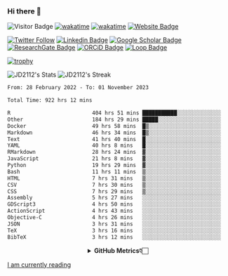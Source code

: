 ### Hi there 👋
![Visitor Badge](https://visitor-badge.laobi.icu/badge?page_id=JD2112.JD2112)
[![wakatime](https://github.com/JD2112/JD2112/actions/workflows/waka-readme.yml/badge.svg)](https://github.com/JD2112/JD2112/actions/workflows/waka-readme.yml)
[![wakatime](https://wakatime.com/badge/user/fe95275f-909a-4147-a45d-624981173898.svg)](https://wakatime.com/@fe95275f-909a-4147-a45d-624981173898)
[![Website Badge](https://img.shields.io/badge/website-informational?style=flat-square)](http://jyotirmoydas.netlify.app)

[![Twitter Follow](https://img.shields.io/twitter/follow/jyotirmoy21?style=social)](https://twitter.com/jyotirmoy21)
[![Linkedin Badge](https://img.shields.io/badge/-jyotirmoy-blue?style=plastic&logo=Linkedin&logoColor=white&link=https://www.linkedin.com/in/dasjyotirmoy/)](https://www.linkedin.com/in/dasjyotirmoy/)
[![Google Scholar Badge](https://img.shields.io/badge/-jyotirmoy-blue?style=plastic&logo=GoogleScholar&logoColor=white&link=https://scholar.google.se/citations?user=IMBYOv8AAAAJ&hl=en)](https://scholar.google.se/citations?user=IMBYOv8AAAAJ&hl=en)
[![ResearchGate Badge](https://img.shields.io/badge/-jyotirmoy-cyan?style=plastic&logo=ResearchGate&logoColor=white&link=https://www.researchgate.net/profile/Jyotirmoy-Das-3)](https://www.researchgate.net/profile/Jyotirmoy-Das-3)
[![ORCiD Badge](https://img.shields.io/badge/-jyotirmoy-green?style=plastic&logo=orcid&logoColor=white&link=https://orcid.org/0000-0002-5649-4658)](https://orcid.org/0000-0002-5649-4658)
[![Loop Badge](https://img.shields.io/badge/-jyotirmoy-orange?style=plastic&logo=Loop&logoColor=white&link=https://loop.frontiersin.org/people/1519976/overview)](https://loop.frontiersin.org/people/1519976/overview)

[![trophy](https://github-profile-trophy.vercel.app/?username=JD2112)](https://github.com/ryo-ma/github-profile-trophy)

<!--
**JD2112/JD2112** is a ✨ _special_ ✨ repository because its `README.md` (this file) appears on your GitHub profile.

Here are some ideas to get you started:

- 🔭 I’m currently working on ...
- 🌱 I’m currently learning ...
- 👯 I’m looking to collaborate on ...
- 🤔 I’m looking for help with ...
- 💬 Ask me about ...
- 📫 How to reach me: ...
- 😄 Pronouns: ...
- ⚡ Fun fact: ...
![JD2112's Top Languages](https://github-readme-stats.vercel.app/api/top-langs/?username=JD2112&theme=vue-dark&show_icons=true&hide_border=true&layout=compact)
-->
![JD2112's Stats](https://github-readme-stats.vercel.app/api?username=JD2112&theme=vue-dark&show_icons=true&hide_border=true&count_private=true)
![JD2112's Streak](https://github-readme-streak-stats.herokuapp.com/?user=JD2112&theme=vue-dark&hide_border=true)





<!--START_SECTION:waka-->

```txt
From: 28 February 2022 - To: 01 November 2023

Total Time: 922 hrs 12 mins

R                          404 hrs 51 mins ███████████░░░░░░░░░░░░░░   43.90 %
Other                      184 hrs 29 mins █████░░░░░░░░░░░░░░░░░░░░   20.01 %
Docker                     49 hrs 58 mins  █▒░░░░░░░░░░░░░░░░░░░░░░░   05.42 %
Markdown                   46 hrs 34 mins  █▒░░░░░░░░░░░░░░░░░░░░░░░   05.05 %
Text                       41 hrs 40 mins  █░░░░░░░░░░░░░░░░░░░░░░░░   04.52 %
YAML                       40 hrs 8 mins   █░░░░░░░░░░░░░░░░░░░░░░░░   04.35 %
RMarkdown                  28 hrs 24 mins  ▓░░░░░░░░░░░░░░░░░░░░░░░░   03.08 %
JavaScript                 21 hrs 8 mins   ▓░░░░░░░░░░░░░░░░░░░░░░░░   02.29 %
Python                     19 hrs 29 mins  ▓░░░░░░░░░░░░░░░░░░░░░░░░   02.11 %
Bash                       11 hrs 11 mins  ▒░░░░░░░░░░░░░░░░░░░░░░░░   01.21 %
HTML                       7 hrs 31 mins   ▒░░░░░░░░░░░░░░░░░░░░░░░░   00.82 %
CSV                        7 hrs 30 mins   ▒░░░░░░░░░░░░░░░░░░░░░░░░   00.81 %
CSS                        7 hrs 29 mins   ▒░░░░░░░░░░░░░░░░░░░░░░░░   00.81 %
Assembly                   5 hrs 27 mins   ░░░░░░░░░░░░░░░░░░░░░░░░░   00.59 %
GDScript3                  4 hrs 50 mins   ░░░░░░░░░░░░░░░░░░░░░░░░░   00.52 %
ActionScript               4 hrs 43 mins   ░░░░░░░░░░░░░░░░░░░░░░░░░   00.51 %
Objective-C                4 hrs 26 mins   ░░░░░░░░░░░░░░░░░░░░░░░░░   00.48 %
JSON                       3 hrs 31 mins   ░░░░░░░░░░░░░░░░░░░░░░░░░   00.38 %
TeX                        3 hrs 16 mins   ░░░░░░░░░░░░░░░░░░░░░░░░░   00.35 %
BibTeX                     3 hrs 12 mins   ░░░░░░░░░░░░░░░░░░░░░░░░░   00.35 %
```

<!--END_SECTION:waka-->

<div align="center">
    <details>
        <summary><b>GitHub Metrics👇🏻</b></summary>
    <br>
        
[Get Details](https://metrics.lecoq.io/insights/JD2112)
    </details>
</div>

<a target="_blank" href="https://www.goodreads.com/user/show/21242415-jyotirmoy-das">I am currently reading</a>


